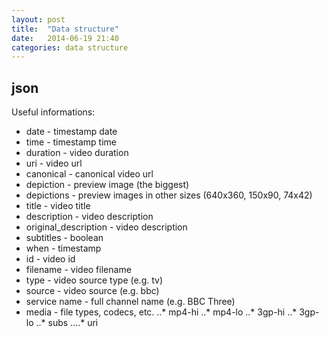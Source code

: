 ```yaml
---
layout: post
title:  "Data structure"
date:   2014-06-19 21:40
categories: data structure
---
```



## json

Useful informations:

* date - timestamp date
* time - timestamp time
* duration - video duration
* uri - video url
* canonical - canonical video url
* depiction - preview image (the biggest)
* depictions - preview images in other sizes (640x360, 150x90, 74x42)
* title - video title
* description - video description
* original_description - video description
* subtitles - boolean
* when - timestamp
* id - video id
* filename - video filename
* type - video source type (e.g. tv)
* source - video source (e.g. bbc)
* service name - full channel name (e.g. BBC Three)
* media - file types, codecs, etc.
..* mp4-hi
..* mp4-lo
..* 3gp-hi
..* 3gp-lo
..* subs
....* uri
